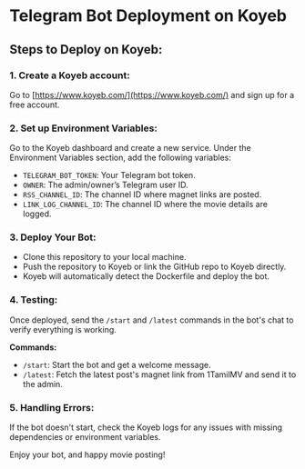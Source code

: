 # Telegram Bot Deployment on Koyeb

## Steps to Deploy on Koyeb:

### 1. Create a Koyeb account:
Go to [https://www.koyeb.com/](https://www.koyeb.com/) and sign up for a free account.

### 2. Set up Environment Variables:
Go to the Koyeb dashboard and create a new service. Under the Environment Variables section, add the following variables:
- `TELEGRAM_BOT_TOKEN`: Your Telegram bot token.
- `OWNER`: The admin/owner’s Telegram user ID.
- `RSS_CHANNEL_ID`: The channel ID where magnet links are posted.
- `LINK_LOG_CHANNEL_ID`: The channel ID where the movie details are logged.

### 3. Deploy Your Bot:
- Clone this repository to your local machine.
- Push the repository to Koyeb or link the GitHub repo to Koyeb directly.
- Koyeb will automatically detect the Dockerfile and deploy the bot.

### 4. Testing:
Once deployed, send the `/start` and `/latest` commands in the bot's chat to verify everything is working.

**Commands:**
- `/start`: Start the bot and get a welcome message.
- `/latest`: Fetch the latest post's magnet link from 1TamilMV and send it to the admin.

### 5. Handling Errors:
If the bot doesn't start, check the Koyeb logs for any issues with missing dependencies or environment variables.

Enjoy your bot, and happy movie posting!
